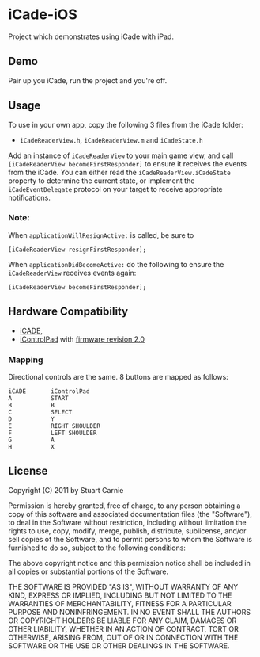 # iCade-iOS
Project which demonstrates using iCade with iPad.

## Demo
Pair up you iCade, run the project and you're off.

## Usage
To use in your own app, copy the following 3 files from the iCade folder:

* `iCadeReaderView.h`, `iCadeReaderView.m` and `iCadeState.h`

Add an instance of `iCadeReaderView` to your main game view, and call `[iCadeReaderView becomeFirstResponder]`
to ensure it receives the events from the iCade.  You can either read the `iCadeReaderView.iCadeState`
property to determine the current state, or implement the `iCadeEventDelegate` protocol on your target
to receive appropriate notifications.

### Note:
When `applicationWillResignActive:` is called, be sure to

	[iCadeReaderView resignFirstResponder];

When `applicationDidBecomeActive:` do the following to ensure the `iCadeReaderView` receives events again:

	[iCadeReaderView becomeFirstResponder];

## Hardware Compatibility
* [iCADE](http://www.thinkgeek.com/electronics/retro-gaming/e762/), 
* [iControlPad](http://icontrolpad.com/home) with [firmware revision 2.0](http://icontrolpad.com/support)

### Mapping

Directional controls are the same.  8 buttons are mapped as follows:

	iCADE		iControlPad
	A			START
	B			B
	C			SELECT
	D			Y
	E			RIGHT SHOULDER
	F			LEFT SHOULDER
	G			A
	H			X

## License
Copyright (C) 2011 by Stuart Carnie

Permission is hereby granted, free of charge, to any person obtaining a copy
of this software and associated documentation files (the "Software"), to deal
in the Software without restriction, including without limitation the rights
to use, copy, modify, merge, publish, distribute, sublicense, and/or sell
copies of the Software, and to permit persons to whom the Software is
furnished to do so, subject to the following conditions:

The above copyright notice and this permission notice shall be included in
all copies or substantial portions of the Software.

THE SOFTWARE IS PROVIDED "AS IS", WITHOUT WARRANTY OF ANY KIND, EXPRESS OR
IMPLIED, INCLUDING BUT NOT LIMITED TO THE WARRANTIES OF MERCHANTABILITY,
FITNESS FOR A PARTICULAR PURPOSE AND NONINFRINGEMENT. IN NO EVENT SHALL THE
AUTHORS OR COPYRIGHT HOLDERS BE LIABLE FOR ANY CLAIM, DAMAGES OR OTHER
LIABILITY, WHETHER IN AN ACTION OF CONTRACT, TORT OR OTHERWISE, ARISING FROM,
OUT OF OR IN CONNECTION WITH THE SOFTWARE OR THE USE OR OTHER DEALINGS IN
THE SOFTWARE.


